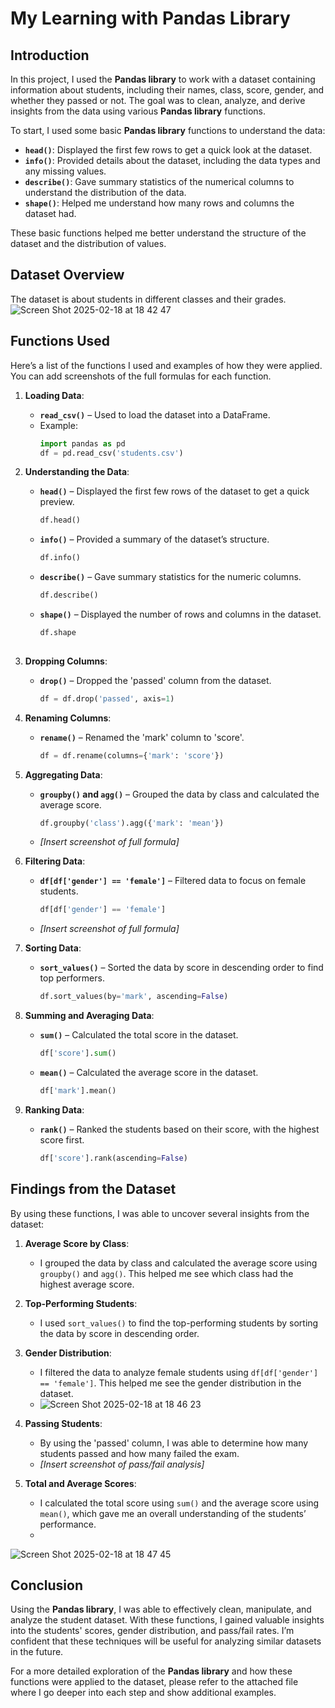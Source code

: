 # My Learning with Pandas Library

## Introduction

In this project, I used the **Pandas library** to work with a dataset containing information about students, including their names, class, score, gender, and whether they passed or not. The goal was to clean, analyze, and derive insights from the data using various **Pandas library** functions. 

To start, I used some basic **Pandas library** functions to understand the data:

- **`head()`**: Displayed the first few rows to get a quick look at the dataset.
- **`info()`**: Provided details about the dataset, including the data types and any missing values.
- **`describe()`**: Gave summary statistics of the numerical columns to understand the distribution of the data.
- **`shape()`**: Helped me understand how many rows and columns the dataset had.

These basic functions helped me better understand the structure of the dataset and the distribution of values.

## Dataset Overview


The dataset is about students in different classes and their grades.
![Screen Shot 2025-02-18 at 18 42 47](https://github.com/user-attachments/assets/d507d6a5-263a-4ddb-b237-602e6f2494ba)


## Functions Used

Here’s a list of the functions I used and examples of how they were applied. You can add screenshots of the full formulas for each function.

1. **Loading Data**: 
    - **`read_csv()`** – Used to load the dataset into a DataFrame.
    - Example: 
      ```python
      import pandas as pd
      df = pd.read_csv('students.csv')
      ```

2. **Understanding the Data**: 
    - **`head()`** – Displayed the first few rows of the dataset to get a quick preview.
      ```python
      df.head()
      ```
    - **`info()`** – Provided a summary of the dataset’s structure.
      ```python
      df.info()
      ```
    - **`describe()`** – Gave summary statistics for the numeric columns.
      ```python
      df.describe()
      ```
    - **`shape()`** – Displayed the number of rows and columns in the dataset.
      ```python
      df.shape
     

3. **Dropping Columns**:
    - **`drop()`** – Dropped the 'passed' column from the dataset.
      ```python
      df = df.drop('passed', axis=1)
      ```
    

4. **Renaming Columns**:
    - **`rename()`** – Renamed the 'mark' column to 'score'.
      ```python
      df = df.rename(columns={'mark': 'score'})
      ```
  

5. **Aggregating Data**:
    - **`groupby()` and `agg()`** – Grouped the data by class and calculated the average score.
      ```python
      df.groupby('class').agg({'mark': 'mean'})
      ```
    - *[Insert screenshot of full formula]*

6. **Filtering Data**:
    - **`df[df['gender'] == 'female']`** – Filtered data to focus on female students.
      ```python
      df[df['gender'] == 'female']
      ```
    - *[Insert screenshot of full formula]*

7. **Sorting Data**:
    - **`sort_values()`** – Sorted the data by score in descending order to find top performers.
      ```python
      df.sort_values(by='mark', ascending=False)
      ```
    

8. **Summing and Averaging Data**:
    - **`sum()`** – Calculated the total score in the dataset.
      ```python
      df['score'].sum()
      ```
    - **`mean()`** – Calculated the average score in the dataset.
      ```python
      df['mark'].mean()
      ```
    

9. **Ranking Data**:
    - **`rank()`** – Ranked the students based on their score, with the highest score first.
      ```python
      df['score'].rank(ascending=False)
      ```


## Findings from the Dataset

By using these functions, I was able to uncover several insights from the dataset:

1. **Average Score by Class**:
    - I grouped the data by class and calculated the average score using `groupby()` and `agg()`. This helped me see which class had the highest average score.
    

2. **Top-Performing Students**:
    - I used `sort_values()` to find the top-performing students by sorting the data by score in descending order.
      

3. **Gender Distribution**:
    - I filtered the data to analyze female students using `df[df['gender'] == 'female']`. This helped me see the gender distribution in the dataset.
    - ![Screen Shot 2025-02-18 at 18 46 23](https://github.com/user-attachments/assets/22027eb3-79a8-4c63-a071-bdfca9464990)


4. **Passing Students**:
    - By using the 'passed' column, I was able to determine how many students passed and how many failed the exam.
    - *[Insert screenshot of pass/fail analysis]*

5. **Total and Average Scores**:
    - I calculated the total score using `sum()` and the average score using `mean()`, which gave me an overall understanding of the students’ performance.
    - 
![Screen Shot 2025-02-18 at 18 47 45](https://github.com/user-attachments/assets/e57c24f5-3a49-4e11-bb98-39ef0896a128)

## Conclusion

Using the **Pandas library**, I was able to effectively clean, manipulate, and analyze the student dataset. With these functions, I gained valuable insights into the students' scores, gender distribution, and pass/fail rates. I’m confident that these techniques will be useful for analyzing similar datasets in the future. 

For a more detailed exploration of the **Pandas library** and how these functions were applied to the dataset, please refer to the attached file where I go deeper into each step and show additional examples.

